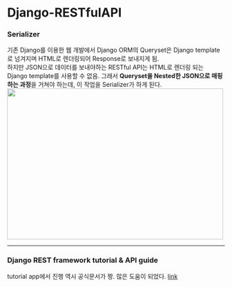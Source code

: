 # Django-RESTfulAPI

### Serializer  
기존 Django를 이용한 웹 개발에서 Django ORM의 Queryset은 Django template로 넘겨지며 HTML로 렌더링되어 Response로 보내지게 됨.  
하지만 JSON으로 데이터를 보내야하는 RESTful API는 HTML로 렌더링 되는 Django template를 사용할 수 없음. 그래서 **Queryset을 Nested한 JSON으로 매핑하는 과정**을 거쳐야 하는데, 이 작업을 Serializer가 하게 된다.  
<img src="https://user-images.githubusercontent.com/46364778/75600678-80a4e900-5af5-11ea-9c7b-33907a04745a.jpeg" width="500" height="350">

***
### Django REST framework tutorial & API guide  
tutorial app에서 진행
역시 공식문서가 짱. 많은 도움이 되었다. [link](https://www.django-rest-framework.org/tutorial/quickstart/)
